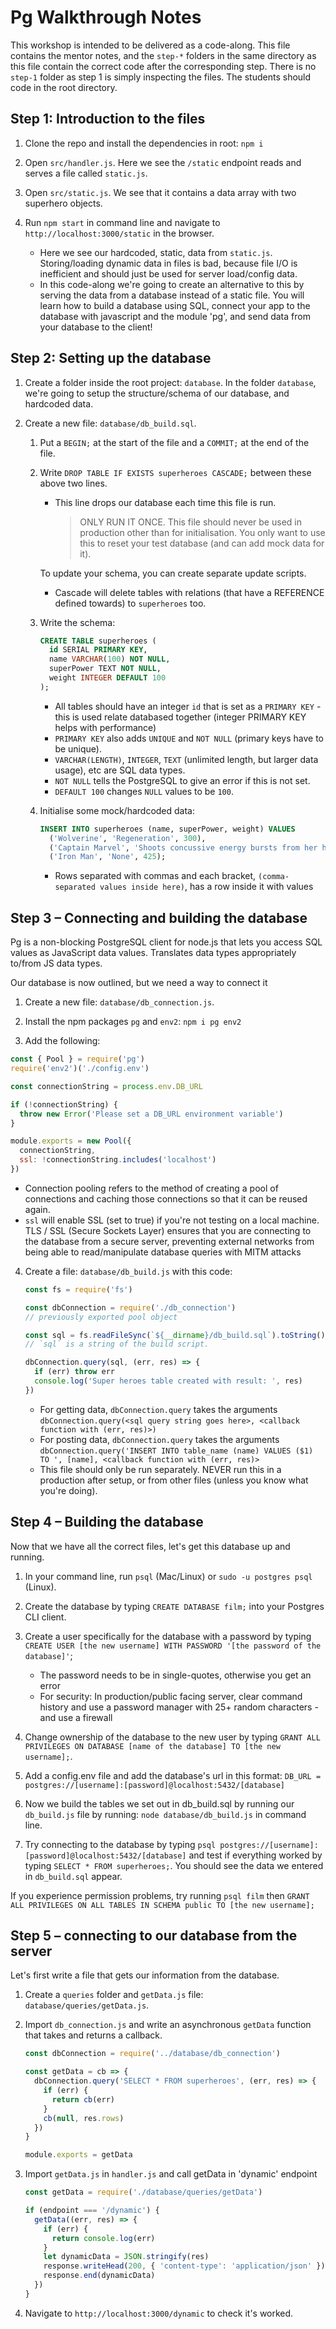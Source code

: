 # Pg Walkthrough Notes

This workshop is intended to be delivered as a code-along. This file contains the mentor notes, and the `step-*` folders in the same directory as this file contain the correct code after the corresponding step. There is no `step-1` folder as step 1 is simply inspecting the files. The students should code in the root directory.

## Step 1: Introduction to the files

1. Clone the repo and install the dependencies in root: `npm i`

2. Open `src/handler.js`. Here we see the `/static` endpoint reads and serves a file called `static.js`.

3. Open `src/static.js`. We see that it contains a data array with two superhero objects.

4. Run `npm start` in command line and navigate to `http://localhost:3000/static` in the browser.
   - Here we see our hardcoded, static, data from `static.js`. Storing/loading dynamic data in files is bad, because file I/O is inefficient and should just be used for server load/config data.
   - In this code-along we're going to create an alternative to this by serving the data from a database instead of a static file. You will learn how to build a database using SQL, connect your app to the database with javascript and the module 'pg', and send data from your database to the client!

## Step 2: Setting up the database

1. Create a folder inside the root project: `database`. In the folder `database`, we're going to setup the structure/schema of our database, and hardcoded data.

2. Create a new file: `database/db_build.sql`.

   1. Put a `BEGIN;` at the start of the file and a `COMMIT;` at the end of the file.

   2. Write `DROP TABLE IF EXISTS superheroes CASCADE;` between these above two lines.

      - This line drops our database each time this file is run.
        > ONLY RUN IT ONCE. This file should never be used in production other than for initialisation. You only want to use this to reset your test database (and can add mock data for it).

      To update your schema, you can create separate update scripts.

      - Cascade will delete tables with relations (that have a REFERENCE defined towards) to `superheroes` too.

   3. Write the schema:

      ```sql
      CREATE TABLE superheroes (
        id SERIAL PRIMARY KEY,
        name VARCHAR(100) NOT NULL,
        superPower TEXT NOT NULL,
        weight INTEGER DEFAULT 100
      );
      ```

      - All tables should have an integer `id` that is set as a `PRIMARY KEY` - this is used relate databased together (integer PRIMARY KEY helps with performance)
      - `PRIMARY KEY` also adds `UNIQUE` and `NOT NULL` (primary keys have to be unique).
      - `VARCHAR(LENGTH)`, `INTEGER`, `TEXT` (unlimited length, but larger data usage), etc are SQL data types.
      - `NOT NULL` tells the PostgreSQL to give an error if this is not set.
      - `DEFAULT 100` changes `NULL` values to be `100`.

   4. Initialise some mock/hardcoded data:

      ```sql
      INSERT INTO superheroes (name, superPower, weight) VALUES
        ('Wolverine', 'Regeneration', 300),
        ('Captain Marvel', 'Shoots concussive energy bursts from her hands', 165),
        ('Iron Man', 'None', 425);
      ```

      - Rows separated with commas and each bracket, `(comma-separated values inside here)`, has a row inside it with values

## Step 3 – Connecting and building the database

Pg is a non-blocking PostgreSQL client for node.js that lets you access SQL values as JavaScript data values. Translates data types appropriately to/from JS data types.

Our database is now outlined, but we need a way to connect it

1. Create a new file: `database/db_connection.js`.

2. Install the npm packages `pg` and `env2`: `npm i pg env2`

3. Add the following:

```js
const { Pool } = require('pg')
require('env2')('./config.env')

const connectionString = process.env.DB_URL

if (!connectionString) {
  throw new Error('Please set a DB_URL environment variable')
}

module.exports = new Pool({
  connectionString,
  ssl: !connectionString.includes('localhost')
})
```

- Connection pooling refers to the method of creating a pool of connections and caching those connections so that it can be reused again.
- `ssl` will enable SSL (set to true) if you're not testing on a local machine. TLS / SSL (Secure Sockets Layer) ensures that you are connecting to the database from a secure server, preventing external networks from being able to read/manipulate database queries with MITM attacks

4. Create a file: `database/db_build.js` with this code:

   ```js
   const fs = require('fs')

   const dbConnection = require('./db_connection')
   // previously exported pool object

   const sql = fs.readFileSync(`${__dirname}/db_build.sql`).toString()
   // `sql` is a string of the build script.

   dbConnection.query(sql, (err, res) => {
     if (err) throw err
     console.log('Super heroes table created with result: ', res)
   })
   ```

   - For getting data, `dbConnection.query` takes the arguments `dbConnection.query(<sql query string goes here>, <callback function with (err, res)>)`
   - For posting data, `dbConnection.query` takes the arguments `dbConnection.query('INSERT INTO table_name (name) VALUES ($1) TO ', [name], <callback function with (err, res)>`
   - This file should only be run separately. NEVER run this in a production after setup, or from other files (unless you know what you're doing).

## Step 4 – Building the database

Now that we have all the correct files, let's get this database up and running.

1. In your command line, run `psql` (Mac/Linux) or `sudo -u postgres psql` (Linux).

2. Create the database by typing `CREATE DATABASE film;` into your Postgres CLI client.

3. Create a user specifically for the database with a password by typing `CREATE USER [the new username] WITH PASSWORD '[the password of the database]'`;

   - The password needs to be in single-quotes, otherwise you get an error
   - For security: In production/public facing server, clear command history and use a password manager with 25+ random characters - and use a firewall

4. Change ownership of the database to the new user by typing `GRANT ALL PRIVILEGES ON DATABASE [name of the database] TO [the new username];`.

5. Add a config.env file and add the database's url in this format: `DB_URL = postgres://[username]:[password]@localhost:5432/[database]`

6. Now we build the tables we set out in db_build.sql by running our `db_build.js` file by running: `node database/db_build.js` in command line.

7. Try connecting to the database by typing `psql postgres://[username]:[password]@localhost:5432/[database]` and test if everything worked by typing `SELECT * FROM superheroes;`. You should see the data we entered in `db_build.sql` appear.

If you experience permission problems, try running `psql film` then `GRANT ALL PRIVILEGES ON ALL TABLES IN SCHEMA public TO [the new username];`

## Step 5 – connecting to our database from the server

Let's first write a file that gets our information from the database.

1. Create a `queries` folder and `getData.js` file: `database/queries/getData.js`.

2. Import `db_connection.js` and write an asynchronous `getData` function that takes and returns a callback.

   ```js
   const dbConnection = require('../database/db_connection')

   const getData = cb => {
     dbConnection.query('SELECT * FROM superheroes', (err, res) => {
       if (err) {
         return cb(err)
       }
       cb(null, res.rows)
     })
   }

   module.exports = getData
   ```

3. Import `getData.js` in `handler.js` and call getData in 'dynamic' endpoint

   ```js
   const getData = require('./database/queries/getData')

   if (endpoint === '/dynamic') {
     getData((err, res) => {
       if (err) {
         return console.log(err)
       }
       let dynamicData = JSON.stringify(res)
       response.writeHead(200, { 'content-type': 'application/json' })
       response.end(dynamicData)
     })
   }
   ```

4. Navigate to `http://localhost:3000/dynamic` to check it's worked.
